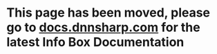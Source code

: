 # This page has been moved, please go to [docs.dnnsharp.com](https://docs.dnnsharp.com/info-box/index.html "docs.dnnsharp.com") for the latest Info Box Documentation